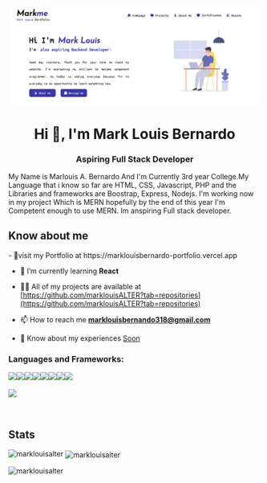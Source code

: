 ![logo](https://github.com/marklouisALTER/marklouisALTER/blob/main/banner.PNG)
 <h1 align="center">Hi 👋, I'm Mark Louis Bernardo</h1>
<h3 align="center">Aspiring Full Stack Developer</h3>
My Name is Marlouis A. Bernardo And I'm Currently 3rd year College.My Language that i know so far are HTML, CSS, Javascript, PHP and the Libraries and frameworks are Boostrap, Express, Nodejs. I'm working now in my project Which is MERN hopefully by the end of this year I'm Competent enough to use MERN. Im anspiring Full stack developer.

<h2>Know about me </h2>
-  🚩visit my Portfolio at https://marklouisbernardo-portfolio.vercel.app

- 🌱 I’m currently learning **React**

- 👨‍💻 All of my projects are available at [https://github.com/marklouisALTER?tab=repositories](https://github.com/marklouisALTER?tab=repositories)

- 📫 How to reach me **marklouisbernando318@gmail.com**

- 📄 Know about my experiences [Soon](Soon)

<h3 align="left">Languages and Frameworks:</h3>
<img align="left" src="https://img.shields.io/badge/html5-%23E34F26.svg?style=for-the-badge&logo=html5&logoColor=white"/>
<img align="left" src="https://img.shields.io/badge/css3-%231572B6.svg?style=for-the-badge&logo=css3&logoColor=white"/>
<img align="left" src="https://img.shields.io/badge/php-%23777BB4.svg?style=for-the-badge&logo=php&logoColor=white"/>
<img align="left" src="https://img.shields.io/badge/javascript-%23323330.svg?style=for-the-badge&logo=javascript&logoColor=%23F7DF1E"/>
<img align="left" src="https://img.shields.io/badge/node.js-6DA55F?style=for-the-badge&logo=node.js&logoColor=white"/>
<img align="left" src="https://img.shields.io/badge/MongoDB-%234ea94b.svg?style=for-the-badge&logo=mongodb&logoColor=white"/>
<img align="left" src="https://img.shields.io/badge/bootstrap-%23563D7C.svg?style=for-the-badge&logo=bootstrap&logoColor=white"/>
<img align="left" src="https://img.shields.io/badge/express.js-%23404d59.svg?style=for-the-badge&logo=express&logoColor=%2361DAFB"/>
<br><br>
<img align="left" src="https://img.shields.io/badge/java-%23ED8B00.svg?style=for-the-badge&logo=openjdk&logoColor=white"/>

<br><br>
<h2>Stats </h2>
<p><img align="left" src="https://github-readme-stats.vercel.app/api/top-langs?username=marklouisalter&show_icons=true&locale=en&layout=compact" alt="marklouisalter" /></p>

<p>&nbsp;<img align="center" src="https://github-readme-stats.vercel.app/api?username=marklouisalter&show_icons=true&locale=en" alt="marklouisalter" /></p>

<p><img align="center" src="https://github-readme-streak-stats.herokuapp.com/?user=marklouisalter&" alt="marklouisalter" /></p>
